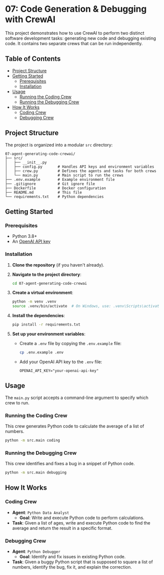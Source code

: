 # 07: Code Generation & Debugging with CrewAI

This project demonstrates how to use CrewAI to perform two distinct software development tasks: generating new code and debugging existing code. It contains two separate crews that can be run independently.

## Table of Contents

- [Project Structure](#project-structure)
- [Getting Started](#getting-started)
  - [Prerequisites](#prerequisites)
  - [Installation](#installation)
- [Usage](#usage)
  - [Running the Coding Crew](#running-the-coding-crew)
  - [Running the Debugging Crew](#running-the-debugging-crew)
- [How It Works](#how-it-works)
  - [Coding Crew](#coding-crew)
  - [Debugging Crew](#debugging-crew)

## Project Structure

The project is organized into a modular `src` directory:

```
07-agent-generating-code-crewai/
├── src/
│   ├── __init__.py
│   ├── config.py       # Handles API keys and environment variables
│   ├── crew.py         # Defines the agents and tasks for both crews
│   └── main.py         # Main script to run the crews
├── .env.example        # Example environment file
├── .gitignore          # Git ignore file
├── Dockerfile          # Docker configuration
├── README.md           # This file
└── requirements.txt    # Python dependencies
```

## Getting Started

### Prerequisites

- Python 3.8+
- An [OpenAI API key](https://platform.openai.com/api-keys)

### Installation

1.  **Clone the repository** (if you haven't already).

2.  **Navigate to the project directory**:
    ```bash
    cd 07-agent-generating-code-crewai
    ```

3.  **Create a virtual environment**:
    ```bash
    python -m venv .venv
    source .venv/bin/activate  # On Windows, use: .venv\Scripts\activate
    ```

4.  **Install the dependencies**:
    ```bash
    pip install -r requirements.txt
    ```

5.  **Set up your environment variables**:
    -   Create a `.env` file by copying the `.env.example` file:
        ```bash
        cp .env.example .env
        ```
    -   Add your OpenAI API key to the `.env` file:
        ```
        OPENAI_API_KEY="your-openai-api-key"
        ```

## Usage

The `main.py` script accepts a command-line argument to specify which crew to run.

### Running the Coding Crew

This crew generates Python code to calculate the average of a list of numbers.

```bash
python -m src.main coding
```

### Running the Debugging Crew

This crew identifies and fixes a bug in a snippet of Python code.

```bash
python -m src.main debugging
```

## How It Works

### Coding Crew

-   **Agent**: `Python Data Analyst`
    -   **Goal**: Write and execute Python code to perform calculations.
-   **Task**: Given a list of ages, write and execute Python code to find the average and return the result in a specific format.

### Debugging Crew

-   **Agent**: `Python Debugger`
    -   **Goal**: Identify and fix issues in existing Python code.
-   **Task**: Given a buggy Python script that is supposed to square a list of numbers, identify the bug, fix it, and explain the correction.
